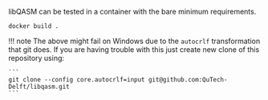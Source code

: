 libQASM can be tested in a container with the bare minimum requirements.

```shell
docker build .
```

!!! note
    The above might fail on Windows due to the `autocrlf` transformation that git does.
    If you are having trouble with this just create new clone of this repository using:

    ```
    git clone --config core.autocrlf=input git@github.com:QuTech-Delft/libqasm.git
    ```
